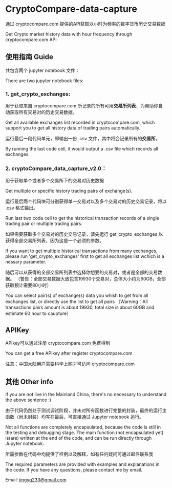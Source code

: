 # CryptoCompare-data-capture
通过 cryptocompare.com 提供的API获取以小时为频率的数字货币历史交易数据

Get Crypto market history data with hour frequency through cryptocompare.com API

## 使用指南 Guide

共包含两个 jupyter notebook 文件：

There are two jupyter notebook files:

### 1. get_crypto_exchanges: 

用于获取来自 cryptocompare.com 所记录的所有可用**交易所列表**，为帮助你自动获取所有交易对的历史交易数据。

Get all available exchanges list recorded in cryptocompare.com, which support you to get all history data of trading pairs automatically.

运行最后一段代码单元，即输出一份 .csv 文件，其中将会记录所有的**交易所**。

By running the last code cell, it would output a .csv file which records all exchanges.

### 2. cryptoCompare_data_capture_v2.0：

用于获取单个或者多个交易所下的交易对历史数据

Get multiple or specific history trading pairs of exchange(s).

运行最后两个代码块可分别获得单一交易对以及多个交易对的历史交易记录，将以 .csv 格式输出。

Run last two code cell to get the historical transaction records of a single trading pair or multiple trading pairs.

如果需要获取多个交易对的历史交易记录，请先运行 get_crypto_exchanges 以获得全部交易所列表，因为这是一个必须的参数。

If you want to get multiple historical transactions from many exchanges, please run 'get_crypto_exchanges' first to get all exchanges list wchich is a nessary parameter.

随后可以从获得的全部交易所列表中选择你想要的交易对，或者是全部的交易数据。
（警告：全部交易数据大致包含19930个交易对，总体大小约为60GB，全部获取预计需要80小时）

You can select pair(s) of exchange(s) data you whish to get from all exchanges list, or directly use the list to get all pairs
（Warning：All transactions pairs amount is about 19930, total size is about 60GB and estimate 60 hour to caupture）

## APIKey

APIkey可以通过注册 cryptocompare.com 免费得到

You can get a free APIkey after register cryptocompare.com

注意：中国大陆用户需要科学上网才可访问 cryptocompare.com

## 其他 Other info

If you are not live in the Mainland China, there's no necessary to understand the above sentence :)

由于代码仍然处于测试调试阶段，并未对所有函数进行完整的封装，最终的运行主函数（尚未封装）均写在最后，可直接通过 Jupyter notebook 运行。

Not all functions are completely encapsulated, because the code is still in the testing and debugging stage. The main function (not encapsulated yet) is(are) written at the end of the code, and can be run directly through Jupyter notebook.

所需参数在代码中均提供了样例以及解释，如有任何疑问可通过邮件联系我

The required parameters are provided with examples and explanations in the code. If you have any questions, please contact me by email.

Email: jingyq233@gmail.com
